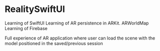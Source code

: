 # RealitySwiftUI

Learning of SwiftUI 
Learning of AR persistence in ARKit. ARWorldMap
Learning of Firebase

Full experience of AR application where user can load the scene with the model positioned in the saved/previous session
